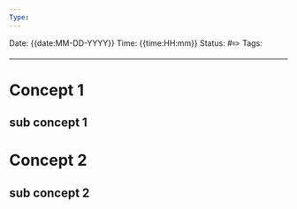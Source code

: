 ```yaml
---
Type:
---
```

Date: {{date:MM-DD-YYYY}}
Time: {{time:HH:mm}}
Status: #✏️
Tags:

----
# Concept 1
## sub concept 1



# Concept 2
## sub concept 2